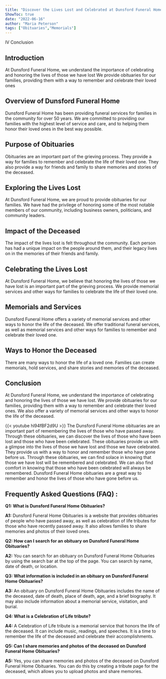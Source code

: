```yaml
---
title: "Discover the Lives Lost and Celebrated at Dunsford Funeral Home Obituaries"
ShowToc: true 
date: "2022-06-16"
author: "Maria Peterson" 
tags: ["Obituaries","Memorials"]
---
```

IV Conclusion 

## Introduction 

At Dunsford Funeral Home, we understand the importance of celebrating and honoring the lives of those we have lost We provide obituaries for our families, providing them with a way to remember and celebrate their loved ones 

## Overview of Dunsford Funeral Home 

Dunsford Funeral Home has been providing funeral services for families in the community for over 50 years. We are committed to providing our families with the highest level of service and care, and to helping them honor their loved ones in the best way possible. 

## Purpose of Obituaries 

Obituaries are an important part of the grieving process. They provide a way for families to remember and celebrate the life of their loved one. They also provide a way for friends and family to share memories and stories of the deceased. 

## Exploring the Lives Lost 

At Dunsford Funeral Home, we are proud to provide obituaries for our families. We have had the privilege of honoring some of the most notable members of our community, including business owners, politicians, and community leaders. 

## Impact of the Deceased 

The impact of the lives lost is felt throughout the community. Each person has had a unique impact on the people around them, and their legacy lives on in the memories of their friends and family. 

## Celebrating the Lives Lost 

At Dunsford Funeral Home, we believe that honoring the lives of those we have lost is an important part of the grieving process. We provide memorial services and other ways for families to celebrate the life of their loved one. 

## Memorials and Services 

Dunsford Funeral Home offers a variety of memorial services and other ways to honor the life of the deceased. We offer traditional funeral services, as well as memorial services and other ways for families to remember and celebrate their loved one. 

## Ways to Honor the Deceased 

There are many ways to honor the life of a loved one. Families can create memorials, hold services, and share stories and memories of the deceased. 

## Conclusion 

At Dunsford Funeral Home, we understand the importance of celebrating and honoring the lives of those we have lost. We provide obituaries for our families, providing them with a way to remember and celebrate their loved ones. We also offer a variety of memorial services and other ways to honor the life of the deceased.

{{< youtube hl94fBF2d9U >}} 
The Dunsford Funeral Home obituaries are an important part of remembering the lives of those who have passed away. Through these obituaries, we can discover the lives of those who have been lost and those who have been celebrated. These obituaries provide us with a glimpse into the lives of those we have lost and those we have celebrated. They provide us with a way to honor and remember those who have gone before us. Through these obituaries, we can find solace in knowing that those we have lost will be remembered and celebrated. We can also find comfort in knowing that those who have been celebrated will always be remembered. Dunsford Funeral Home obituaries are a great way to remember and honor the lives of those who have gone before us.

## Frequently Asked Questions (FAQ) :
**Q1: What is Dunsford Funeral Home Obituaries?**

**A1:** Dunsford Funeral Home Obituaries is a website that provides obituaries of people who have passed away, as well as celebration of life tributes for those who have recently passed away. It also allows families to share memories and photos of their loved ones.

**Q2: How can I search for an obituary on Dunsford Funeral Home Obituaries?**

**A2:** You can search for an obituary on Dunsford Funeral Home Obituaries by using the search bar at the top of the page. You can search by name, date of death, or location.

**Q3: What information is included in an obituary on Dunsford Funeral Home Obituaries?**

**A3:** An obituary on Dunsford Funeral Home Obituaries includes the name of the deceased, date of death, place of death, age, and a brief biography. It may also include information about a memorial service, visitation, and burial.

**Q4: What is a Celebration of Life tribute?**

**A4:** A Celebration of Life tribute is a memorial service that honors the life of the deceased. It can include music, readings, and speeches. It is a time to remember the life of the deceased and celebrate their accomplishments.

**Q5: Can I share memories and photos of the deceased on Dunsford Funeral Home Obituaries?**

**A5:** Yes, you can share memories and photos of the deceased on Dunsford Funeral Home Obituaries. You can do this by creating a tribute page for the deceased, which allows you to upload photos and share memories.



